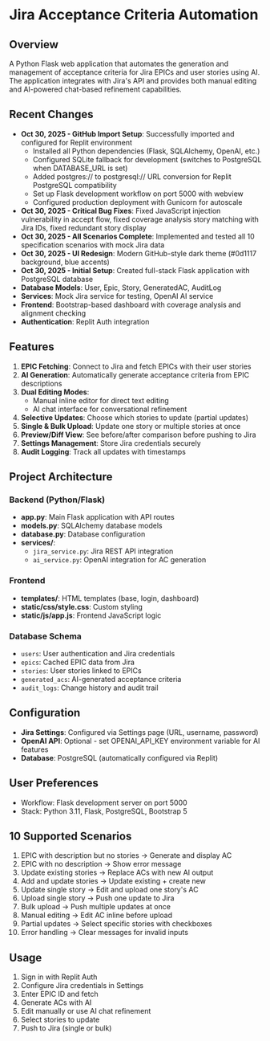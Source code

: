 # Jira Acceptance Criteria Automation

## Overview
A Python Flask web application that automates the generation and management of acceptance criteria for Jira EPICs and user stories using AI. The application integrates with Jira's API and provides both manual editing and AI-powered chat-based refinement capabilities.

## Recent Changes
- **Oct 30, 2025 - GitHub Import Setup**: Successfully imported and configured for Replit environment
  - Installed all Python dependencies (Flask, SQLAlchemy, OpenAI, etc.)
  - Configured SQLite fallback for development (switches to PostgreSQL when DATABASE_URL is set)
  - Added postgres:// to postgresql:// URL conversion for Replit PostgreSQL compatibility
  - Set up Flask development workflow on port 5000 with webview
  - Configured production deployment with Gunicorn for autoscale
- **Oct 30, 2025 - Critical Bug Fixes**: Fixed JavaScript injection vulnerability in accept flow, fixed coverage analysis story matching with Jira IDs, fixed redundant story display
- **Oct 30, 2025 - All Scenarios Complete**: Implemented and tested all 10 specification scenarios with mock Jira data
- **Oct 30, 2025 - UI Redesign**: Modern GitHub-style dark theme (#0d1117 background, blue accents)
- **Oct 30, 2025 - Initial Setup**: Created full-stack Flask application with PostgreSQL database
- **Database Models**: User, Epic, Story, GeneratedAC, AuditLog
- **Services**: Mock Jira service for testing, OpenAI AI service
- **Frontend**: Bootstrap-based dashboard with coverage analysis and alignment checking
- **Authentication**: Replit Auth integration

## Features
1. **EPIC Fetching**: Connect to Jira and fetch EPICs with their user stories
2. **AI Generation**: Automatically generate acceptance criteria from EPIC descriptions
3. **Dual Editing Modes**:
   - Manual inline editor for direct text editing
   - AI chat interface for conversational refinement
4. **Selective Updates**: Choose which stories to update (partial updates)
5. **Single & Bulk Upload**: Update one story or multiple stories at once
6. **Preview/Diff View**: See before/after comparison before pushing to Jira
7. **Settings Management**: Store Jira credentials securely
8. **Audit Logging**: Track all updates with timestamps

## Project Architecture

### Backend (Python/Flask)
- **app.py**: Main Flask application with API routes
- **models.py**: SQLAlchemy database models
- **database.py**: Database configuration
- **services/**:
  - `jira_service.py`: Jira REST API integration
  - `ai_service.py`: OpenAI integration for AC generation

### Frontend
- **templates/**: HTML templates (base, login, dashboard)
- **static/css/style.css**: Custom styling
- **static/js/app.js**: Frontend JavaScript logic

### Database Schema
- `users`: User authentication and Jira credentials
- `epics`: Cached EPIC data from Jira
- `stories`: User stories linked to EPICs
- `generated_acs`: AI-generated acceptance criteria
- `audit_logs`: Change history and audit trail

## Configuration
- **Jira Settings**: Configured via Settings page (URL, username, password)
- **OpenAI API**: Optional - set OPENAI_API_KEY environment variable for AI features
- **Database**: PostgreSQL (automatically configured via Replit)

## User Preferences
- Workflow: Flask development server on port 5000
- Stack: Python 3.11, Flask, PostgreSQL, Bootstrap 5

## 10 Supported Scenarios
1. EPIC with description but no stories → Generate and display AC
2. EPIC with no description → Show error message
3. Update existing stories → Replace ACs with new AI output
4. Add and update stories → Update existing + create new
5. Update single story → Edit and upload one story's AC
6. Upload single story → Push one update to Jira
7. Bulk upload → Push multiple updates at once
8. Manual editing → Edit AC inline before upload
9. Partial updates → Select specific stories with checkboxes
10. Error handling → Clear messages for invalid inputs

## Usage
1. Sign in with Replit Auth
2. Configure Jira credentials in Settings
3. Enter EPIC ID and fetch
4. Generate ACs with AI
5. Edit manually or use AI chat refinement
6. Select stories to update
7. Push to Jira (single or bulk)

